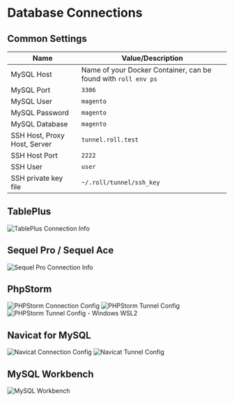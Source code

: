 # Database Connections

## Common Settings

| Name                           | Value/Description                                                |
| ------------------------------ |------------------------------------------------------------------|
| MySQL Host                     | Name of your Docker Container, can be found with `roll env ps` |
| MySQL Port                     | `3306`                                                           |
| MySQL User                     | `magento`                                                        |
| MySQL Password                 | `magento`                                                        |
| MySQL Database                 | `magento`                                                        |
| SSH Host, Proxy Host, Server   | `tunnel.roll.test`                                                |
| SSH Host Port                  | `2222`                                                           |
| SSH User                       | `user`                                                           |
| SSH private key file           | `~/.roll/tunnel/ssh_key`                                          |

## TablePlus
![TablePlus Connection Info](screenshots/tableplus-connection.png)

## Sequel Pro / Sequel Ace
![Sequel Pro Connection Info](screenshots/sequel-pro-connection.png)

## PhpStorm
![PHPStorm Connection Config](screenshots/66998481-a0062100-f0d4-11e9-8cc0-a5691fee59c5.png)
![PHPStorm Tunnel Config](screenshots/66998483-a09eb780-f0d4-11e9-9643-8fe63dd62aad.png)
![PHPStorm Tunnel Config - Windows WSL2](screenshots/123906068-2ed7d180-d97c-11eb-9e52-ec48f6753ee7.png)

## Navicat for MySQL
![Navicat Connection Config](screenshots/navicat-connection-config.png)
![Navicat Tunnel Config](screenshots/navicat-ssh-tunnel-config.png)

## MySQL Workbench
![MySQL Workbench](screenshots/mysql-workbench-connection.png)